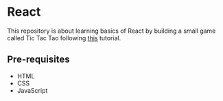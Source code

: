 # React
This repository is about learning basics of React by building a small game called Tic Tac Tao following [this](https://reactjs.org/tutorial/tutorial.html) tutorial.

## Pre-requisites
*   HTML
*   CSS
*   JavaScript